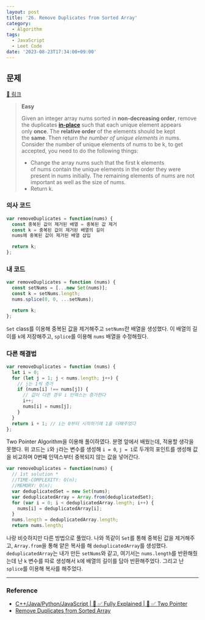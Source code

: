 ```yaml
---
layout: post
title: '26. Remove Duplicates from Sorted Array'
category:
  - Algorithm
tags:
  - JavaScript
  - Leet Code
date: '2023-08-23T17:34:00+09:00'
---
```


## 문제

[🔗 링크](https://leetcode.com/problems/remove-duplicates-from-sorted-array/)

> **Easy**
>
> Given an integer array nums sorted in **non-decreasing order**, remove the duplicates **[in-place](https://en.wikipedia.org/wiki/In-place_algorithm)** such that each unique element appears only **once**. The **relative order** of the elements should be kept the **same**. Then return *the number of unique elements in* nums.
> Consider the number of unique elements of nums to be k, to get accepted, you need to do the following things:
>
> - Change the array nums such that the first k elements of nums contain the unique elements in the order they were present in nums initially. The remaining elements of nums are not important as well as the size of nums.
> - Return k.

### 의사 코드

```javascript
var removeDuplicates = function(nums) {
  const 중복된 값이 제거된 배열 = 중복된 값 제거
  const k = 중복된 값이 제거된 배열의 길이
  nums에 중복된 값이 제거된 배열 삽입

  return k;
};
```

### 내 코드

```javascript
var removeDuplicates = function (nums) {
  const setNums = [...new Set(nums)];
  const k = setNums.length;
  nums.splice(0, 0, ...setNums);

  return k;
};
```

`Set` class를 이용해 중복된 값을 제거해주고 `setNums`란 배열을 생성했다. 이 배열의 길이를 `k`에 저장해주고, `splice`를 이용해 `nums` 배열을 수정해줬다.

### 다른 해결법

```javascript
var removeDuplicates = function (nums) {
  let i = 0;
  for (let j = 1; j < nums.length; j++) {
    // j는 1씩 증가
    if (nums[i] !== nums[j]) {
      // 값이 다른 경우 i 인덱스는 증가한다
      i++;
      nums[i] = nums[j];
    }
  }
  return i + 1; // i는 0부터 시작하기에 1을 더해주었다
};
```

Two Pointer Algorithm을 이용해 풀이하였다. 분명 앞에서 배웠는데, 적용할 생각을 못했다. 위 코드는 `i`와 `j`라는 변수를 생성해 `i = 0`, `j = 1`로 두개의 포인트를 생성해 값을 비교하며 0번째 인덱스부터 중복되지 않는 값을 넣어간다.

```javascript
var removeDuplicates = function(nums) {
  // 1st solution *
  //TIME-COMPLEXITY: O(n);
  //MEMORY: O(n);
  var deduplicatedSet = new Set(nums);
  var deduplicatedArray = Array.from(deduplicatedSet);
  for (var i = 0; i < deduplicatedArray.length; i++) {
    nums[i] = deduplicatedArray[i];
  }
  nums.length = deduplicatedArray.length;
  return nums.length;
```

나랑 비슷하지만 다른 방법으로 풀었다. 나와 똑같이 `Set`를 통해 중복된 값을 제거해주고, `Array.from`을 통해 얕은 복사를 해 `deduplicatedArray`를 생성했다. `deduplicatedArray`는 내가 만든 `setNums`와 같고, 여기서는 `nums.length`를 반환해줬는데 난 `k` 변수를 따로 생성해서 `k`에 배열의 길이를 담아 반환해주었다. 그리고 난 `splice`를 이용해 복사를 해주었다.

---

### Reference

- [C++/Java/Python/JavaScript \| 🚀 ✅ Fully Explained \| 🚀 ✅ Two Pointer](https://leetcode.com/problems/remove-duplicates-from-sorted-array/solutions/3416595/c-java-python-javascript-fully-explained-two-pointer/?envType=study-plan-v2&envId=top-interview-150#:~:text=%7D%0A%7D%3B-,JavaScript,-/**%0A%20*%20%40param)
- [Remove Duplicates from Sorted Array](https://leetcode.com/problems/remove-duplicates-from-sorted-array/solutions/3337993/javascript-o-1-extra-memory-99-beats/?envType=study-plan-v2&envId=top-interview-150#:~:text=JAVASCRIPT%20%7C%7C%20O%281%29%20extra%20memory%20%7C%7C%2099%25%20beats)
